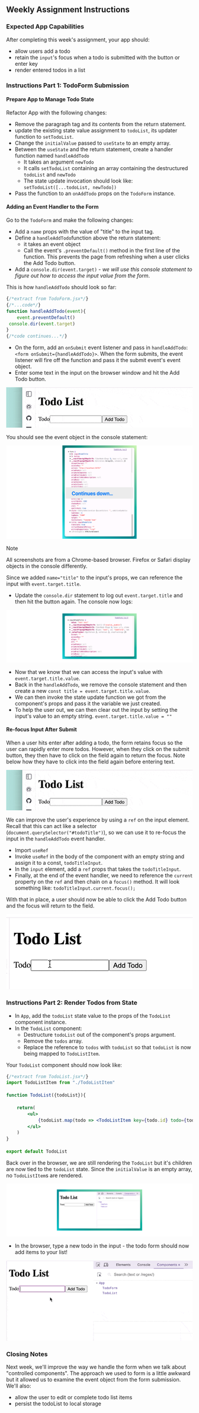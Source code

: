 ## Weekly Assignment Instructions

### Expected App Capabilities

After completing this week's assignment, your app should:

- allow users add a todo
- retain the `input`'s focus when a todo is submitted with the button or enter key
- render entered todos in a list

### Instructions Part 1: TodoForm Submission

#### Prepare App to Manage Todo State

Refactor App with the following changes:

- Remove the paragraph tag and its contents from the return statement.
- update the existing state value assignment to `todoList`, its updater function to `setTodoList`.
- Change the `initialValue` passed to `useState` to an empty array.
- Between the `useState` and the return statement, create a handler function named `handleAddTodo`
  - It takes an argument `newTodo`
  - It calls `setTodoList` containing an array containing the destructured `todoList` and `newTodo`
  - The state update invocation should look like: `setTodoList([...todoList, newTodo])`
- Pass the function to an `onAddTodo` props on the `TodoForm` instance.

#### Adding an Event Handler to the Form

Go to the `TodoForm` and make the following changes:

- Add a `name` props with the value of "title" to the input tag.
- Define a `handleAddTodo`function above the return statement:
  - it takes an event object
  - Call the event's `.preventDefault()` method in the first line of the function. This prevents the page from refreshing when a user clicks the Add Todo button.
- Add a `console.dir(event.target)` - *we will use this console statement to figure out how to access the input value from the form*.

This is how `handleAddTodo` should look so far:

```jsx
{/*extract from TodoForm.jsx*/}
{/*...code*/}
function handleAddTodo(event){
    event.preventDefault()
 console.dir(event.target)
}
{/*code continues...*/}
```

- On the form, add an `onSubmit` event listener and pass in `handleAddTodo`: `<form onSubmit={handleAddTodo}>`. When the form submits, the event listener will fire off the function and pass it the submit event's event object.
- Enter some text in the input on the browser window and hit the Add Todo button.

![todo being entered](https://raw.githubusercontent.com/Code-the-Dream-School/react-curriculum-v3/refs/heads/main/learns-app-content/assignments/assets/week-04/type-todo.gif)

You should see the event object in the console statement:

![event object containing form data](https://raw.githubusercontent.com/Code-the-Dream-School/react-curriculum-v3/refs/heads/main/learns-app-content/assignments/assets/week-04/form-data.png)

> [!note]
> All screenshots are from a Chrome-based browser. Firefox or Safari display objects in the console differently.

Since we added `name="title"` to the input's props, we can reference the input with `event.target.title`.

- Update the `console.dir` statement to log out `event.target.title` and then hit the button again. The console now logs:

![object containing data about the todoTitle input](https://raw.githubusercontent.com/Code-the-Dream-School/react-curriculum-v3/refs/heads/main/learns-app-content/assignments/assets/week-04/todoTitle-data.png)

- Now that we know that we can access the input's value with `event.target.title.value`.
- Back in the `handleAddTodo`, we remove the console statement and then create a new `const title = event.target.title.value`.
- We can then invoke the state update function we got from the component's props and pass it the variable we just created.
- To help the user out, we can then clear out the input by setting the input's value to an empty string. `event.target.title.value = ""`

#### Re-focus Input After Submit

When a user hits enter after adding a todo, the form retains focus so the user can rapidly enter more todos. However, when they click on the submit button, they then have to click on the field again to return the focus. Note below how they have to click into the field again before entering text.

![typing a todo but input focus is lost when todo is added](https://raw.githubusercontent.com/Code-the-Dream-School/react-curriculum-v3/refs/heads/main/learns-app-content/assignments/assets/week-04/type-todo.gif)

We can improve the user's experience by using a `ref` on the input element. Recall that this can act like a selector (`document.querySelector("#todoTitle")`), so we can use it to re-focus the input in the `handleAddTodo` event handler.

- Import `useRef`
- Invoke `useRef` in the body of the component with an empty string and assign it to a const, `todoTitleInput`.
- In the `input` element, add a `ref` props that takes the `todoTitleInput`.
- Finally, at the end of the event handler, we need to reference the `current` property on the `ref` and then chain on a `focus()` method. It will look something like: `todoTitleInput.current.focus();`

With that in place, a user should now be able to click the Add Todo button and the focus will return to the field.

![input retains focus after submitting new todo](https://raw.githubusercontent.com/Code-the-Dream-School/react-curriculum-v3/refs/heads/main/learns-app-content/assignments/assets/week-04/enter-todo-2.gif)

### Instructions Part 2: Render Todos from State

- In `App`, add the `todoList` state value to the props of the `TodoList` component instance.
- In the `TodoList` component:
  - Destructure `todoList` out of the component's props argument.
  - Remove the `todos` array.
  - Replace the reference to `todos` with `todoList` so that `todoList` is now being mapped to `TodoListItem`.

Your `TodoList` component should now look like:

```jsx
{/*extract from TodoList.jsx*/}
import TodoListItem from "./TodoListItem"

function TodoList({todoList}){

    return(
        <ul>
            {todoList.map(todo => <TodoListItem key={todo.id} todo={todo} />)}
        </ul>
    )
}

export default TodoList
```

Back over in the browser, we are still rendering the `TodoList` but it's children are now tied to the `todoList` state. Since the `initialValue` is an empty array, no `TodoListItem`s are rendered.

![no todos rendered in react dev tools](https://raw.githubusercontent.com/Code-the-Dream-School/react-curriculum-v3/refs/heads/main/learns-app-content/assignments/assets/week-04/no-todos.png)

- In the browser, type a new todo in the input - the todo form should now add items to your list!

![TodoListItems rendering as todos entered into form](https://raw.githubusercontent.com/Code-the-Dream-School/react-curriculum-v3/refs/heads/main/learns-app-content/assignments/assets/week-04/enter-todo.gif)

### Closing Notes

Next week, we'll improve the way we handle the form when we talk about "controlled components". The approach we used to form is a little awkward but it allowed us to examine the event object from the form submission. We'll also:

- allow the user to edit or complete todo list items
- persist the todoList to local storage
